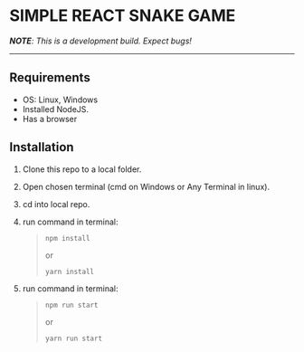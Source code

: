 # **SIMPLE REACT SNAKE GAME**

*__NOTE__: This is a development build. Expect bugs!*

---

## Requirements

- OS: Linux, Windows
- Installed NodeJS.
- Has a browser

## Installation
  
  1. Clone this repo to a local folder.
  2. Open chosen terminal (cmd on Windows or Any Terminal in linux).
  3. cd into local repo.
  4. run command in terminal:
  
       >`npm install`
       >
       >or
       >
       >`yarn install`

  5. run command in terminal:

       >`npm run start`
       >
       >or
       >
       >`yarn run start`
